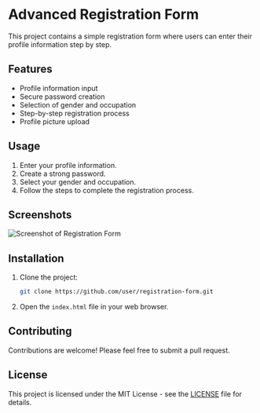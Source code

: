 # Advanced Registration Form

This project contains a simple registration form where users can enter their profile information step by step.

## Features

- Profile information input
- Secure password creation
- Selection of gender and occupation
- Step-by-step registration process
- Profile picture upload

## Usage

1. Enter your profile information.
2. Create a strong password.
3. Select your gender and occupation.
4. Follow the steps to complete the registration process.

## Screenshots

![Screenshot of Registration Form](screenshot.png)

## Installation

1. Clone the project:

    ```bash
    git clone https://github.com/user/registration-form.git
    ```

2. Open the `index.html` file in your web browser.

## Contributing

Contributions are welcome! Please feel free to submit a pull request.

## License

This project is licensed under the MIT License - see the [LICENSE](LICENSE) file for details.
